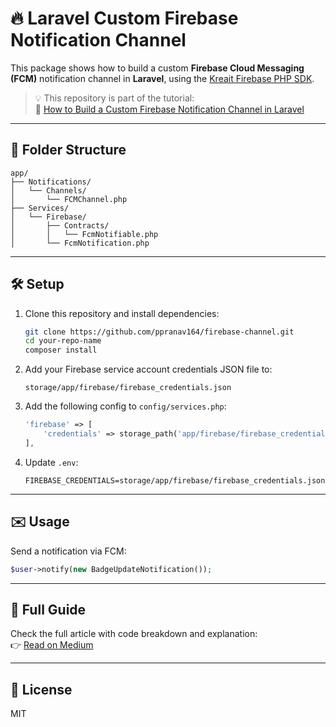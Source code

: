 
# 🔥 Laravel Custom Firebase Notification Channel

This package shows how to build a custom **Firebase Cloud Messaging (FCM)** notification channel in **Laravel**, using the [Kreait Firebase PHP SDK](https://github.com/kreait/firebase-php).

> 💡 This repository is part of the tutorial:  
> 📖 [How to Build a Custom Firebase Notification Channel in Laravel](https://medium.com/@ppranav164/how-to-build-a-custom-firebase-notification-channel-in-laravel-2cfcf6ce7c64)

---

## 📂 Folder Structure

```
app/
├── Notifications/
│   └── Channels/
│       └── FCMChannel.php
├── Services/
│   └── Firebase/
│       ├── Contracts/
│       │   └── FcmNotifiable.php
│       └── FcmNotification.php
```

---

## 🛠 Setup

1. Clone this repository and install dependencies:

   ```bash
   git clone https://github.com/ppranav164/firebase-channel.git
   cd your-repo-name
   composer install
   ```

2. Add your Firebase service account credentials JSON file to:

   ```
   storage/app/firebase/firebase_credentials.json
   ```

3. Add the following config to `config/services.php`:

   ```php
   'firebase' => [
       'credentials' => storage_path('app/firebase/firebase_credentials.json'),
   ],
   ```

4. Update `.env`:

   ```
   FIREBASE_CREDENTIALS=storage/app/firebase/firebase_credentials.json
   ```
---

## ✉️ Usage

Send a notification via FCM:

```php
$user->notify(new BadgeUpdateNotification());
```

---

## 📖 Full Guide

Check the full article with code breakdown and explanation:  
👉 [Read on Medium](https://medium.com/@ppranav164/how-to-build-a-custom-firebase-notification-channel-in-laravel-2cfcf6ce7c64)

---

## 📄 License

MIT
